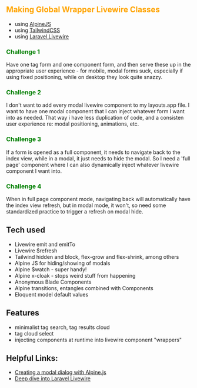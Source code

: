 
## <span style='color:orange'>Making Global Wrapper Livewire Classes</span>

- using [AlpineJS](https://alpinejs.dev/)
- using [TailwindCSS](https://tailwindcss.com/)
- using [Laravel Livewire](https://laravel-livewire.com/)

### <span style='color:green'>Challenge 1</span>
Have one tag form and one component form, and then serve these up
in the appropriate user experience - for mobile, modal forms suck, especially if
using fixed positioning, while on desktop they look quite snazzy.  

### <span style='color:green'>Challenge 2</span>
I don't want to add every modal livewire component to 
my layouts.app file.  I want to have one modal component that I can inject whatever
form I want into as needed.  That way i have less duplication of code, and a consisten
user experience re: modal positioning, animations, etc.

### <span style='color:green'>Challenge 3</span>
If a form is opened as a full component, it needs to 
navigate back to the index view, while in a modal, it just needs to hide the
modal.  So I need a 'full page' component where I can also dynamically inject 
whatever livewire component I want into.

### <span style='color:green'>Challenge 4</span>
When in full page component mode, navigating back will
automatically have the index view refresh, but in modal mode, it won't, so 
need some standardized practice to trigger a refresh on modal hide.

## Tech used
- Livewire emit and emitTo
- Livewire $refresh
- Tailwind hidden and block, flex-grow and flex-shrink, among others
- Alpine JS for hiding/showing of modals
- Alpine $watch - super handy!
- Alpine x-cloak - stops weird stuff from happening
- Anonymous Blade Components
- Alpine transitions, entangles combined with Components
- Eloquent model default values 

## Features
- minimalist tag search, tag results cloud
- tag cloud select
- injecting components at runtime into livewire component "wrappers"

## Helpful Links:
- [Creating a modal dialog with Alpine.js](https://w3collective.com/modal-dialog-alpine-js/)
- [Deep dive into Laravel Livewire](https://blog.logrocket.com/deep-dive-into-laravel-livewire/)
